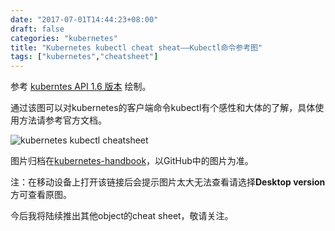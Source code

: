 ```yaml
---
date: "2017-07-01T14:44:23+08:00"
draft: false
categories: "kubernetes"
title: "Kubernetes kubectl cheat sheat——Kubectl命令参考图"
tags: ["kubernetes","cheatsheet"]
---
```


参考 [kuberntes API 1.6 版本](https://kubernetes.io/docs/user-guide/kubectl/v1.6/) 绘制。

通过该图可以对kubernetes的客户端命令kubectl有个感性和大体的了解，具体使用方法请参考官方文档。

![kubernetes kubectl cheatsheet](https://res.cloudinary.com/jimmysong/image/upload/images/kubernetes-kubectl-cheatsheet-blog.png)

图片归档在[kubernetes-handbook](https://github.com/rootsongjc/kubernetes-handbook/blob/master/images/kubernetes-kubectl-cheatsheet.png)，以GitHub中的图片为准。

注：在移动设备上打开该链接后会提示图片太大无法查看请选择**Desktop version**方可查看原图。

今后我将陆续推出其他object的cheat sheet，敬请关注。
